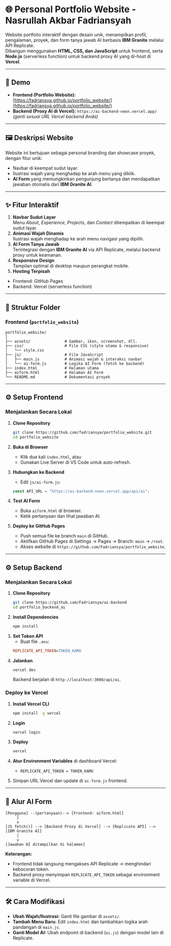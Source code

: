 # 🌐 Personal Portfolio Website - Nasrullah Akbar Fadriansyah

Website portfolio interaktif dengan desain unik, menampilkan profil, pengalaman, proyek, dan form tanya jawab AI berbasis **IBM Granite** melalui API Replicate.  
Dibangun menggunakan **HTML, CSS, dan JavaScript** untuk frontend, serta **Node.js** (serverless function) untuk backend proxy AI yang di-host di **Vercel**.

---

## 📌 Demo

- **Frontend (Portfolio Website):** [https://fadriansya.github.io/portfolio_website/](https://fadriansya.github.io/portfolio_website/)
- **Backend (Proxy AI di Vercel):** `https://ai-backend-neon.vercel.app/` _(ganti sesuai URL Vercel backend Anda)_

---

## 🖼️ Deskripsi Website

Website ini bertujuan sebagai personal branding dan showcase proyek, dengan fitur unik:

- Navbar di keempat sudut layar.
- Ilustrasi wajah yang menghadap ke arah menu yang diklik.
- **AI Form** yang memungkinkan pengunjung bertanya dan mendapatkan jawaban otomatis dari **IBM Granite AI**.

---

## ✨ Fitur Interaktif

1. **Navbar Sudut Layar**  
   Menu _About_, _Experience_, _Projects_, dan _Contact_ ditempatkan di keempat sudut layar.
2. **Animasi Wajah Dinamis**  
   Ilustrasi wajah menghadap ke arah menu navigasi yang dipilih.
3. **AI Form Tanya Jawab**  
   Terintegrasi dengan **IBM Granite AI** via API Replicate, melalui backend proxy untuk keamanan.
4. **Responsive Design**  
   Tampilan optimal di desktop maupun perangkat mobile.
5. **Hosting Terpisah**

- Frontend: GitHub Pages
- Backend: Vercel (serverless function)

---

## 📂 Struktur Folder

### Frontend (`portfolio_website`)

```plaintext
portfolio_website/
│
├── assets/               # Gambar, ikon, screenshot, dll.
├── css/                  # File CSS (style utama & responsive)
│   └── style.css
├── js/                   # File JavaScript
│   ├── main.js           # Animasi wajah & interaksi navbar
│   └── ai-form.js        # Logika AI Form (fetch ke backend)
├── index.html            # Halaman utama
├── aiform.html           # Halaman AI Form
└── README.md             # Dokumentasi proyek
```

---

## ⚙️ Setup Frontend

### Menjalankan Secara Lokal

1. **Clone Repository**
   ```bash
   git clone https://github.com/fadriansya/portfolio_website.git
   cd portfolio_website
   ```
2. **Buka di Browser**

   - Klik dua kali `index.html`, atau
   - Gunakan Live Server di VS Code untuk auto-refresh.

3. **Hubungkan ke Backend**

   - Edit `js/ai-form.js`:

   ```javascript
   const API_URL = "https://ai-backend-neon.vercel.app/api/ai";
   ```

4. **Test AI Form**

   - Buka `aiform.html` di browser.
   - Ketik pertanyaan dan lihat jawaban AI.

5. **Deploy ke GitHub Pages**
   - Push semua file ke branch `main` di GitHub.
   - Aktifkan GitHub Pages di Settings → Pages → Branch: `main` → `/root`.
   - Akses website di `https://github.com/Fadriansya/portfolio_website`.

---

## ⚙️ Setup Backend

### Menjalankan Secara Lokal

1. **Clone Repository**
   ```bash
   git clone https://github.com/Fadriansya/ai-backend
   cd portfolio_backend_ai
   ```
2. **Install Dependencies**
   ```bash
   npm install
   ```
3. **Set Token API**
   - Buat file `.env`:
   ```ini
   REPLICATE_API_TOKEN=TOKEN_KAMU
   ```
4. **Jalankan**
   ```bash
   vercel dev
   ```
   Backend berjalan di `http://localhost:3000/api/ai`.

### Deploy ke Vercel

1. **Install Vercel CLI**
   ```bash
   npm install -g vercel
   ```
2. **Login**
   ```bash
   vercel login
   ```
3. **Deploy**
   ```bash
   vercel
   ```
4. **Atur Environment Variables** di dashboard Vercel:

   - `REPLICATE_API_TOKEN = TOKEN_KAMU`

5. Simpan URL Vercel dan update di `ai-form.js` frontend.

---

## 🔄 Alur AI Form

```plaintext
[Pengguna] --(pertanyaan)--> [Frontend: aiform.html]
     |
     v
[JS fetch()] --> [Backend Proxy di Vercel] --> [Replicate API] --> [IBM Granite AI]
     |
     v
[Jawaban AI ditampilkan di halaman]
```

**Keterangan:**

- Frontend tidak langsung mengakses API Replicate → menghindari kebocoran token.
- Backend proxy menyimpan `REPLICATE_API_TOKEN` sebagai environment variable di Vercel.

---

## 🛠️ Cara Modifikasi

- **Ubah Wajah/Ilustrasi:** Ganti file gambar di `assets/`.
- **Tambah Menu Baru:** Edit `index.html` dan tambahkan logika arah pandangan di `main.js`.
- **Ganti Model AI:** Ubah endpoint di backend (`ai.js`) dengan model lain di Replicate.
